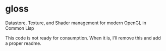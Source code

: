 # gloss
Datastore, Texture, and Shader management for modern OpenGL in Common Lisp

This code is not ready for consumption. When it is, I'll remove this and add a proper readme.
